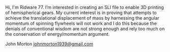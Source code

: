 Hi, I'm Ridware 77.
I’m interested in creating an SLI file to enable 3D printing of hemispherical gears.
My current interest is in proving that attempts to achieve the translational displacement of mass by harnessing the angular momentum of spinning flywheels will not work and I do this because the denials of conventional wisdom are not strong enough and rely too much on the conservation of energy/momentum argument.

John Morton johnmorton1939@gmail.com

